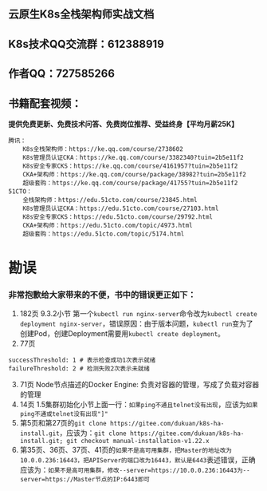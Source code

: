 ## 云原生K8s全栈架构师实战文档

## K8s技术QQ交流群：612388919
## 作者QQ：727585266

## 书籍配套视频：

**提供免费更新、免费技术问答、免费岗位推荐、受益终身【平均月薪25K】**

	腾讯：
	    K8s全栈架构师：https://ke.qq.com/course/2738602
	    K8s管理员认证CKA：https://ke.qq.com/course/3382340?tuin=2b5e11f2
	    K8s安全专家CKS：https://ke.qq.com/course/4161957?tuin=2b5e11f2
	    CKA+架构师：https://ke.qq.com/course/package/38982?tuin=2b5e11f2
	    超级套购：https://ke.qq.com/course/package/41755?tuin=2b5e11f2
	51CTO：
	    全栈架构师：https://edu.51cto.com/course/23845.html
	    K8s管理员认证CKA：https://edu.51cto.com/course/27103.html
	    K8s安全专家CKS：https://edu.51cto.com/course/29792.html 
	    CKA+架构师：https://edu.51cto.com/topic/4973.html
	    超级套购：https://edu.51cto.com/topic/5174.html


# 勘误
### 非常抱歉给大家带来的不便，书中的错误更正如下：
1. 182页 9.3.2小节 第一个`kubectl run nginx-server`命令改为`kubectl create deployment nginx-server`，错误原因：由于版本问题，`kubectl run`变为了创建Pod，创建Deployment需要用`kubectl create deployment`。
2. 77页
````
successThreshold: 1 # 表示检查成功1次表示就绪
failureThreshold: 2 # 检测失败2次表示未就绪
````
3. 71页 Node节点描述的Docker Engine: 负责对容器的管理，写成了负载对容器的管理
4. 14页 1.5集群初始化小节上面一行：`如果ping不通且telnet没有出现`，应该为`如果ping不通或telnet没有出现"]"`
5. 第5页和第27页的`git clone https://gitee.com/dukuan/k8s-ha-install.git`，应该为：`git clone https://gitee.com/dukuan/k8s-ha-install.git; git checkout manual-installation-v1.22.x`
6. 第35页、36页、37页、41页的`如果不是高可用集群，把Master的地址改为10.0.0.236:16443，把APIServer的端口改为16443，默认是6443`表述错误，正确应该为：`如果不是高可用集群，修改--server=https://10.0.0.236:16443为--server=https://Master节点的IP:6443即可`

